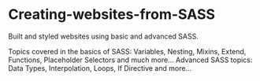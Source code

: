 # Creating-websites-from-SASS
Built and styled websites using basic and advanced SASS.

Topics covered in the basics of SASS: Variables, Nesting, Mixins, Extend, Functions, Placeholder Selectors and much more...
Advanced SASS topics: Data Types, Interpolation, Loops, If Directive and more...
